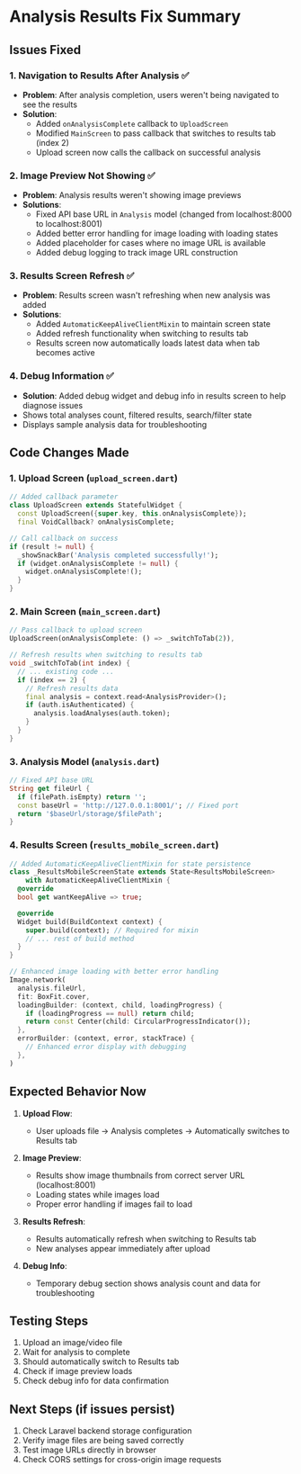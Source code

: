 # Analysis Results Fix Summary

## Issues Fixed

### 1. Navigation to Results After Analysis ✅
- **Problem**: After analysis completion, users weren't being navigated to see the results
- **Solution**: 
  - Added `onAnalysisComplete` callback to `UploadScreen`
  - Modified `MainScreen` to pass callback that switches to results tab (index 2)
  - Upload screen now calls the callback on successful analysis

### 2. Image Preview Not Showing ✅
- **Problem**: Analysis results weren't showing image previews
- **Solutions**:
  - Fixed API base URL in `Analysis` model (changed from localhost:8000 to localhost:8001)
  - Added better error handling for image loading with loading states
  - Added placeholder for cases where no image URL is available
  - Added debug logging to track image URL construction

### 3. Results Screen Refresh ✅
- **Problem**: Results screen wasn't refreshing when new analysis was added
- **Solutions**:
  - Added `AutomaticKeepAliveClientMixin` to maintain screen state
  - Added refresh functionality when switching to results tab
  - Results screen now automatically loads latest data when tab becomes active

### 4. Debug Information ✅
- **Solution**: Added debug widget and debug info in results screen to help diagnose issues
- Shows total analyses count, filtered results, search/filter state
- Displays sample analysis data for troubleshooting

## Code Changes Made

### 1. Upload Screen (`upload_screen.dart`)
```dart
// Added callback parameter
class UploadScreen extends StatefulWidget {
  const UploadScreen({super.key, this.onAnalysisComplete});
  final VoidCallback? onAnalysisComplete;

// Call callback on success
if (result != null) {
  _showSnackBar('Analysis completed successfully!');
  if (widget.onAnalysisComplete != null) {
    widget.onAnalysisComplete!();
  }
}
```

### 2. Main Screen (`main_screen.dart`)
```dart
// Pass callback to upload screen
UploadScreen(onAnalysisComplete: () => _switchToTab(2)),

// Refresh results when switching to results tab
void _switchToTab(int index) {
  // ... existing code ...
  if (index == 2) {
    // Refresh results data
    final analysis = context.read<AnalysisProvider>();
    if (auth.isAuthenticated) {
      analysis.loadAnalyses(auth.token);
    }
  }
}
```

### 3. Analysis Model (`analysis.dart`)
```dart
// Fixed API base URL
String get fileUrl {
  if (filePath.isEmpty) return '';
  const baseUrl = 'http://127.0.0.1:8001/'; // Fixed port
  return '$baseUrl/storage/$filePath';
}
```

### 4. Results Screen (`results_mobile_screen.dart`)
```dart
// Added AutomaticKeepAliveClientMixin for state persistence
class _ResultsMobileScreenState extends State<ResultsMobileScreen> 
    with AutomaticKeepAliveClientMixin {
  @override
  bool get wantKeepAlive => true;

  @override
  Widget build(BuildContext context) {
    super.build(context); // Required for mixin
    // ... rest of build method
  }
}

// Enhanced image loading with better error handling
Image.network(
  analysis.fileUrl,
  fit: BoxFit.cover,
  loadingBuilder: (context, child, loadingProgress) {
    if (loadingProgress == null) return child;
    return const Center(child: CircularProgressIndicator());
  },
  errorBuilder: (context, error, stackTrace) {
    // Enhanced error display with debugging
  },
)
```

## Expected Behavior Now

1. **Upload Flow**: 
   - User uploads file → Analysis completes → Automatically switches to Results tab
   
2. **Image Preview**: 
   - Results show image thumbnails from correct server URL (localhost:8001)
   - Loading states while images load
   - Proper error handling if images fail to load
   
3. **Results Refresh**: 
   - Results automatically refresh when switching to Results tab
   - New analyses appear immediately after upload
   
4. **Debug Info**: 
   - Temporary debug section shows analysis count and data for troubleshooting

## Testing Steps

1. Upload an image/video file
2. Wait for analysis to complete
3. Should automatically switch to Results tab
4. Check if image preview loads
5. Check debug info for data confirmation

## Next Steps (if issues persist)

1. Check Laravel backend storage configuration
2. Verify image files are being saved correctly
3. Test image URLs directly in browser
4. Check CORS settings for cross-origin image requests
